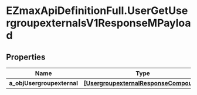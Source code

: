# EZmaxApiDefinitionFull.UserGetUsergroupexternalsV1ResponseMPayload

## Properties

Name | Type | Description | Notes
------------ | ------------- | ------------- | -------------
**a_objUsergroupexternal** | [**[UsergroupexternalResponseCompound]**](UsergroupexternalResponseCompound.md) |  | 



